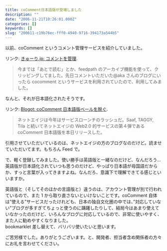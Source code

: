 ```yaml
---
title: coComment日本語版が登場しました
description: ""
date: "2006-11-21T10:26:01.000Z"
categories: []
keywords: []
slug: "200611-c19b76ec-fff0-4940-9716-394173a544b5"
---
```


以前、coComment というコメント管理サービスを紹介していました。

リンク: [きゅーり.jp: コメントを管理](/posts/14aeb202-1c4e-4b70-b346-b131258d8e08/).

> 今までは「あとで読む」とか、feedpath のアーカイブ機能を使って、クリッピングしてました。先日コメントいただいた@aka さんのブログにいったら cocomment というサービスを利用されていたので、利用してみました。

なんと、それが日本語化されたそうです。

リンク: [Blogot: coComment 日本語版ベールを脱ぐ](http://www.blogot.com/got/2006/11/cocomment.html "Blogot: coComment日本語版ベールを脱ぐ").

> ネットエイジは今年はサービスローンチのラッシュだ。Saaf, TAGGY, Tila と続いてネットエイジの Web2.0 的サービスの第４弾である coComment 日本語版を本日リリースした。

引用させていただいているのは、ネットエイジの方のブログなのだけど。読ませていただいてます。もちろん Feed で。

で、軽く登録してみました。使い勝手は英語版と一緒なのだけど、なんだろう…英語版が日本語化されていつも思うのだけど、やっぱり日本語が母国語だからか、すっと言葉が入ってきますよね。なんだろ、意識下で理解できてる感じといいますか。

英語版と（そしてそのほかの言語版と）違うのは、アカウント管理が別で行われているので、また 1 から取り直さないといけないことです。coComment 自体は”使える”サービスだったけれども、日本の独自文化圏の中では、”対応していない”ブログが多すぎてちょっと使うのに躊躇したりして、結局今はあまり使えていなかったのだけど、いろんなブログに対応しているので、非常に使いやすく、また人に勧めやすくなりました。  
bookmarklet 差し替えて、バリバリ使いたいと思います。

ご苦労様でした。ありがとうございます。と、開発者、担当者含め関係者の方々にお礼を言わせてください。
